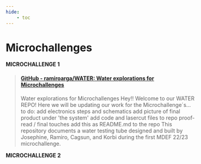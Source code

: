```yaml
---
hide:
    - toc
---
```


# Microchallenges

**MICROCHALLENGE 1**

<blockquote class="embedly-card"><h4><a href="https://github.com/ramiroarga/WATER">GitHub - ramiroarga/WATER: Water explorations for Microchallenges</a></h4><p>Water explorations for Microchallenges Hey!! Welcome to our WATER REPO! Here we will be updating our work for the Microchallenge´s... to do: add electronics steps and schematics add picture of final product under 'the system' add code and lasercut files to repo proof-read / final touches add this as README.md to the repo This repository documents a water testing tube designed and built by Josephine, Ramiro, Cagsun, and Korbi during the first MDEF 22/23 microchallenge.</p></blockquote>
<script async src="//cdn.embedly.com/widgets/platform.js" charset="UTF-8"></script>


**MICROCHALLENGE 2**

<div class="iframely-embed"><div class="iframely-responsive" style="padding-bottom: 50%; padding-top: 120px;"><a href="https://github.com/ramiroarga/Microchallenge-II" data-iframely-url="//iframely.net/BRCAv92"></a></div></div><script async src="//iframely.net/embed.js"></script>

